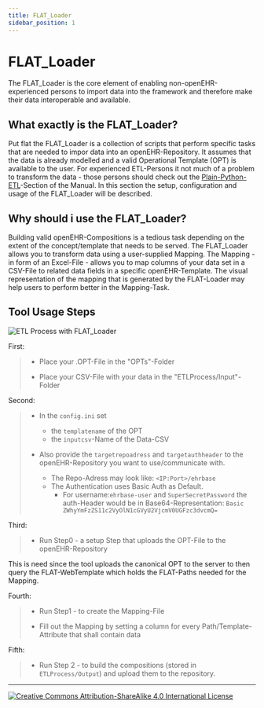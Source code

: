 ```yaml
---
title: FLAT_Loader
sidebar_position: 1
---
```


# FLAT_Loader

The FLAT_Loader is the core element of enabling non-openEHR-experienced persons to import data into the framework and therefore make their data interoperable and available.

## What exactly is the FLAT_Loader?

Put flat the FLAT_Loader is a collection of scripts that perform specific tasks that are needed to impor data into an openEHR-Repository. It assumes that the data is already modelled and a valid Operational Template (OPT) is available to the user. For experienced ETL-Persons it not much of a problem to transform the data - those persons should check out the [Plain-Python-ETL](../plain_python_etl/plain_python_etl.md)-Section of the Manual. In this section the setup, configuration and usage of the FLAT_Loader will be described.

## Why should i use the FLAT_Loader?
Building valid openEHR-Compositions is a tedious task depending on the extent of the concept/template that needs to be served. The FLAT_Loader allows you to transform data using a user-supplied Mapping. The Mapping - in form of an Excel-File - allows you to map columns of your data set in a CSV-File to related data fields in a specific openEHR-Template. The visual representation of the mapping that is generated by the FLAT-Loader may help users to perform better in the Mapping-Task.

## Tool Usage Steps

![ETL Process with FLAT_Loader](/img/00_etl_process_openEHR_py-svg.png)

First:
> - Place your .OPT-File in the "OPTs"-Folder   
> 
> - Place your CSV-File with your data in the "ETLProcess/Input"-Folder

Second:
> - In the `config.ini` set
>   - the `templatename` of the OPT 
>   - the `inputcsv`-Name of the Data-CSV
>
> - Also provide the `targetrepoadress` and `targetauthheader` to the openEHR-Repository you want to use/communicate with.
>   - The Repo-Adress may look like: `<IP:Port>/ehrbase`
>   - The Authentication uses Basic Auth as Default. 
>     - For username:`ehrbase-user` and `SuperSecretPassword` the auth-Header would be in Base64-Representation: `Basic ZWhyYmFzZS11c2VyOlN1cGVyU2VjcmV0UGFzc3dvcmQ=`

Third:
> - Run Step0 - a setup Step that uploads the OPT-File to the openEHR-Repository
> 

This is need since the tool uploads the canonical OPT to the server to then query the FLAT-WebTemplate which holds the FLAT-Paths needed for the Mapping.

Fourth:
> - Run Step1 - to create the Mapping-File
>
> - Fill out the Mapping by setting a column for every Path/Template-Attribute that shall contain data

Fifth:
> - Run Step 2 - to build the compositions (stored in `ETLProcess/Output`) and upload them to the repository.

---
[![Creative Commons Attribution-ShareAlike 4.0 International License](https://i.creativecommons.org/l/by-sa/4.0/88x31.png "Creative Commons Attribution-ShareAlike 4.0 International License")](http://creativecommons.org/licenses/by-sa/4.0/)